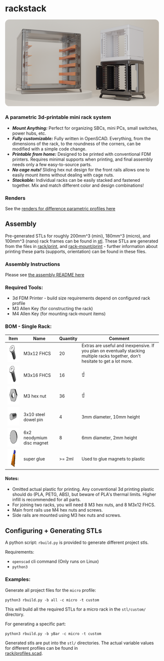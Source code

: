 # rackstack

![display](media/renders/rackDisplayRounded.png)

### A parametric 3d-printable mini rack system
- ***Mount Anything:*** Perfect for organizing SBCs, mini PCs, small switches, power hubs, etc.
- ***Fully customizable:*** Fully written in OpenSCAD. Everything, from the dimensions of the rack, to the roundness of the corners, can be modified with a simple code change.
- ***Printable from home:*** Designed to be printed with conventional FDM printers. Requires minimal supports when printing, and final assembly needs only a few easy-to-source parts. 
- ***No cage nuts!*** Sliding hex nut design for the front rails allows one to easily mount items without dealing with cage nuts.
- ***Stackable:*** Individual racks can be easily stacked and fastened together. Mix and match different color and design combinations!

### Renders
See the [renders for difference parametric profiles here](media/renders)

## Assembly

Pre-generated STLs for roughly 200mm^3 (mini), 180mm^3 (micro), and 100mm^3 (nano) rack frames can be found in [stl](stl).
These STLs are generated from the files in [rack/print](rack/print), and [rack-mount/print](rack-mount/print) - further information about printing these parts 
(supports, orientation) can be found in these files.

### Assembly Instructions
Please see [the assembly README here](./assembly-guide)

### Required Tools:
- 3d FDM Printer - build size requirements depend on configured rack profile
- M3 Allen Key (for constructing the rack)
- M4 Allen Key (for mounting rack-mount items)

### BOM - Single Rack:

| Item                                                          | Name                      | Quantity | Comment                                                                                                                          |
|---------------------------------------------------------------|---------------------------|----------|----------------------------------------------------------------------------------------------------------------------------------|
| <img src="media/bom/fhcs_medium.gif"  height="60" width="72"> | M3x12 FHCS                | 20       | Extras are useful and inexpensive. If you plan on eventually stacking multiple racks together, don't hesitate to get a lot more. |
| <img src="media/bom/fhcs_long.gif"  height="60" width="72">   | M3x16 FHCS                | 16       | ☝️                                                                                                                               |
| <img src="media/bom/hex_nut.gif"  height="60" width="72">     | M3 hex nut                | 36       | ☝️                                                                                                                               |
| <img src="media/bom/dowel.gif"  height="60" width="72">       | 3x10 steel dowel pin      | 4        | 3mm diameter, 10mm height                                                                                                        |
| <img src="media/bom/magnet.gif"  height="60" width="72">      | 6x2 neodymium disc magnet | 8        | 6mm diameter, 2mm height                                                                                                         |
| <img src="media/bom/glue.gif"  height="60" width="72">        | super glue                | \>= 2ml  | Used to glue magnets to plastic                                                                                                  |
 
#### Notes: 

- Omitted actual plastic for printing. Any conventional 3d printing plastic should do (PLA, PETG, ABS),
but beware of PLA's thermal limits. Higher infill is recommended for all parts.
- For joining two racks, you will need 8 M3 hex nuts, and 8 M3x12 FHCS.
- Main front rails use M4 hex nuts and screws.
- Side rails are mounted using M3 hex nuts and screws.


## Configuring + Generating STLs
A python script: `rbuild.py` is provided to generate different project stls.

Requirements:
  - `openscad` cli command (Only runs on Linux)
  - `python3`

### Examples:
Generate all project files for the `micro` profile:

`python3 rbuild.py -b all -c micro -t custom`

This will build all the required STLs for a micro rack in the `stl/custom/` directory.


For generating a specific part: 

`python3 rbuild.py -b yBar -c micro -t custom`

Generated stls are put into the `stl/` directories. The actual variable values for different profiles can be found in  
[rack/profiles.scad](rack/profiles.scad).